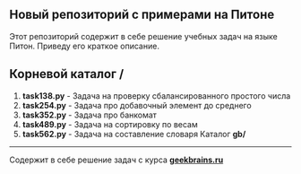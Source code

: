 Новый репозиторий с примерами на Питоне
---

Этот репозиторий содержит в себе решение учебных задач на языке Питон.
Приведу его краткое описание.

Корневой каталог /
---

1. **task138.py** - Задача на проверку сбалансированного простого числа
2. **task254.py** - Задача про добавочный элемент до среднего
3. **task352.py** - Задача про банкомат
4. **task489.py** - Задача на сортировку по весам
5. **task562.py** - Задача на составление словаря
Каталог **gb/**
---

Содержит в себе решение задач с курса [**geekbrains.ru**](http://geekbrains.ru)

